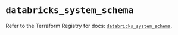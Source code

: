# `databricks_system_schema`

Refer to the Terraform Registry for docs: [`databricks_system_schema`](https://registry.terraform.io/providers/databricks/databricks/1.71.0/docs/resources/system_schema).

